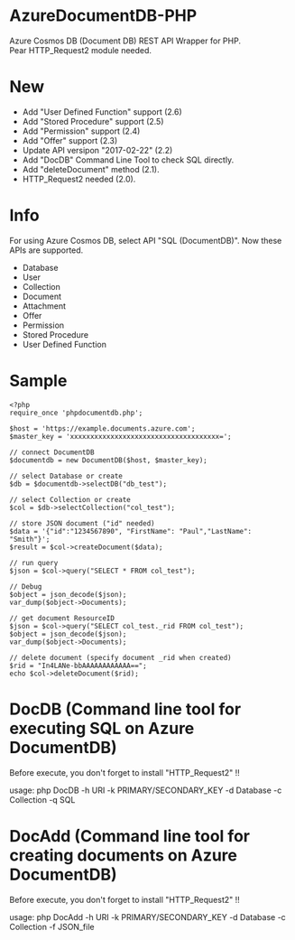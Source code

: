 AzureDocumentDB-PHP
===================

Azure Cosmos DB (Document DB) REST API Wrapper for PHP.  
Pear HTTP_Request2 module needed.


New
===================
- Add "User Defined Function" support (2.6)
- Add "Stored Procedure" support (2.5)
- Add "Permission" support (2.4)
- Add "Offer" support (2.3)
- Update API versipon "2017-02-22" (2.2)
- Add "DocDB" Command Line Tool to check SQL directly.
- Add "deleteDocument" method (2.1).
- HTTP_Request2 needed (2.0).


Info
===================
For using Azure Cosmos DB, select API "SQL (DocumentDB)".
Now these APIs are supported.

- Database
- User
- Collection
- Document
- Attachment
- Offer
- Permission
- Stored Procedure
- User Defined Function


Sample
===================


    <?php
    require_once 'phpdocumentdb.php';
      
    $host = 'https://example.documents.azure.com';
    $master_key = 'xxxxxxxxxxxxxxxxxxxxxxxxxxxxxxxxxxxxx=';
    
    // connect DocumentDB
    $documentdb = new DocumentDB($host, $master_key);
    
    // select Database or create
    $db = $documentdb->selectDB("db_test");
    
    // select Collection or create
    $col = $db->selectCollection("col_test");

    // store JSON document ("id" needed)
    $data = '{"id":"1234567890", "FirstName": "Paul","LastName": "Smith"}';
    $result = $col->createDocument($data);
    
    // run query
    $json = $col->query("SELECT * FROM col_test");
    
    // Debug
    $object = json_decode($json);
    var_dump($object->Documents);

    // get document ResourceID
    $json = $col->query("SELECT col_test._rid FROM col_test");
    $object = json_decode($json);
    var_dump($object->Documents);

    // delete document (specify document _rid when created)
    $rid = "In4LANe-bbAAAAAAAAAAAA==";
    echo $col->deleteDocument($rid);


DocDB (Command line tool for executing SQL on Azure DocumentDB)
===================
Before execute, you don't forget to install "HTTP_Request2" !!

usage: php DocDB -h URI -k PRIMARY/SECONDARY_KEY -d Database -c Collection -q SQL


DocAdd (Command line tool for creating documents on Azure DocumentDB)
===================
Before execute, you don't forget to install "HTTP_Request2" !!

usage: php DocAdd -h URI -k PRIMARY/SECONDARY_KEY -d Database -c Collection -f JSON_file

